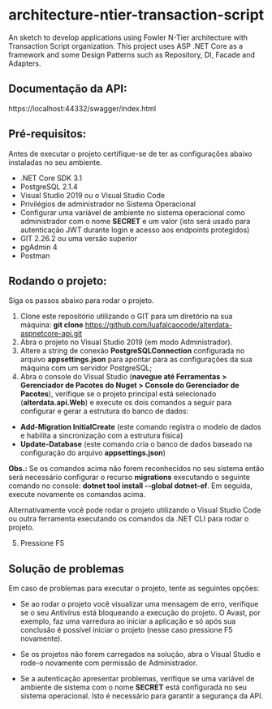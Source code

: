 # architecture-ntier-transaction-script
An sketch to develop applications using Fowler N-Tier architecture with Transaction Script organization. This project uses ASP .NET Core as a framework and some Design Patterns such as Repository, DI, Facade and Adapters.


## Documentação da API:

https://localhost:44332/swagger/index.html

## Pré-requisitos:

Antes de executar o projeto certifique-se de ter as configurações abaixo instaladas no seu ambiente.

+ .NET Core SDK 3.1
+ PostgreSQL 2.1.4
+ Visual Studio 2019 ou o Visual Studio Code
+ Privilégios de administrador no Sistema Operacional
+ Configurar uma variável de ambiente no sistema operacional como administrador com o nome **SECRET** e um valor  (isto será usado para autenticação JWT durante login e acesso aos endpoints protegidos)
+ GIT 2.26.2 ou uma versão superior
+ pgAdmin 4
+ Postman 

## Rodando o projeto:

Siga os passos abaixo para rodar o projeto.

1. Clone este repositório utilizando o GIT para um diretório na sua máquina: **git clone** https://github.com/luafalcaocode/alterdata-aspnetcore-api.git
2. Abra o projeto no Visual Studio 2019 (em modo Administrador).
3. Altere a string de conexão **PostgreSQLConnection** configurada no arquivo **appsettings.json** para apontar para as configurações da sua máquina com um servidor PostgreSQL;
4. Abra o console do Visual Studio (**navegue até Ferramentas > Gerenciador de Pacotes do Nuget > Console do Gerenciador de Pacotes**), verifique se o projeto principal está selecionado (**alterdata.api.Web**) e execute os dois comandos a seguir para configurar e gerar a estrutura do banco de dados:

- **Add-Migration InitialCreate** (este comando registra o modelo de dados e habilita a sincronização com a estrutura física)
- **Update-Database** (este comando cria o banco de dados baseado na configuração do arquivo **appsettings.json**)

**Obs.:** Se os comandos acima não forem reconhecidos no seu sistema então será necessário configurar o recurso **migrations** executando o seguinte comando no console: **dotnet tool install --global dotnet-ef**. Em seguida, execute novamente os comandos acima.

Alternativamente você pode rodar o projeto utilizando o Visual Studio Code ou outra ferramenta executando os comandos da .NET CLI para rodar o projeto. 

5. Pressione F5 

## Solução de problemas

Em caso de problemas para executar o projeto, tente as seguintes opções:

+ Se ao rodar o projeto você visualizar uma mensagem de erro, verifique se o seu Antivírus está bloqueando a execução do projeto. O Avast, por exemplo, faz uma varredura ao iniciar a aplicação e só após sua conclusão é possível iniciar o projeto (nesse caso pressione F5 novamente). 

+ Se os projetos não forem carregados na solução, abra o Visual Studio e rode-o novamente com permissão de Administrador.

+ Se a autenticação apresentar problemas, verifique se uma variável de ambiente de sistema com o nome **SECRET** está configurada no seu sistema operacional. Isto é necessário para garantir a segurança da API.
